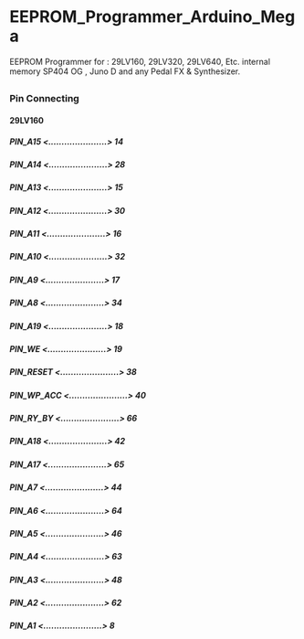 # EEPROM_Programmer_Arduino_Mega
EEPROM Programmer for : 29LV160, 29LV320, 29LV640, Etc. internal memory SP404 OG , Juno D and any Pedal FX &amp; Synthesizer.
##
### Pin Connecting

#### 29LV160
##### PIN_A15    <......................> 14
##### PIN_A14    <......................> 28
##### PIN_A13    <......................> 15
##### PIN_A12    <......................> 30
##### PIN_A11    <......................> 16
##### PIN_A10    <......................> 32
##### PIN_A9     <......................> 17
##### PIN_A8     <......................> 34
##### PIN_A19    <......................> 18
##### PIN_WE     <......................> 19
##### PIN_RESET  <......................> 38
##### PIN_WP_ACC <......................> 40
##### PIN_RY_BY  <......................> 66
##### PIN_A18    <......................> 42
##### PIN_A17    <......................> 65
##### PIN_A7     <......................> 44
##### PIN_A6     <......................> 64
##### PIN_A5     <......................> 46
##### PIN_A4     <......................> 63
##### PIN_A3     <......................> 48
##### PIN_A2     <......................> 62
##### PIN_A1     <......................>  8
